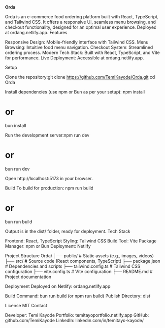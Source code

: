 **Orda**

Orda is an e-commerce food ordering platform built with React, TypeScript, and Tailwind CSS. It offers a responsive UI, seamless menu browsing, and checkout functionality, designed for an optimal user experience. Deployed at ordang.netlify.app.
Features

Responsive Design: Mobile-friendly interface with Tailwind CSS.
Menu Browsing: Intuitive food menu navigation.
Checkout System: Streamlined ordering process.
Modern Tech Stack: Built with React, TypeScript, and Vite for performance.
Live Deployment: Accessible at ordang.netlify.app.

Setup

Clone the repository:git clone https://github.com/TemiKayode/Orda.git
cd Orda


Install dependencies (use npm or Bun as per your setup):
npm install
# or
bun install


Run the development server:npm run dev
# or
bun run dev


Open http://localhost:5173 in your browser.

Build
To build for production:
npm run build
# or
bun run build

Output is in the dist/ folder, ready for deployment.
Tech Stack

Frontend: React, TypeScript
Styling: Tailwind CSS
Build Tool: Vite
Package Manager: npm or Bun
Deployment: Netlify

Project Structure
Orda/
├── public/              # Static assets (e.g., images, videos)
├── src/                 # Source code (React components, TypeScript)
├── package.json         # Dependencies and scripts
├── tailwind.config.ts   # Tailwind CSS configuration
├── vite.config.ts       # Vite configuration
├── README.md            # Project documentation

Deployment
Deployed on Netlify: ordang.netlify.app

Build Command: bun run build (or npm run build)
Publish Directory: dist

License
MIT
Contact

Developer: Temi Kayode
Portfolio: temitayoportfolio.netlify.app
GitHub: github.com/TemiKayode
LinkedIn: linkedin.com/in/temitayo-kayode/
